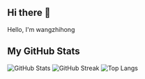 ## Hi there 👋
Hello, I'm wangzhihong

## My GitHub Stats
![GitHub Stats](https://github-readme-stats.vercel.app/api?username=wzh1994&show_icons=true&count_private=true&include_all_commits=true)
![GitHub Streak](https://streak-stats.demolab.com?user=wzh1994)
![Top Langs](https://github-readme-stats.vercel.app/api/top-langs/?username=wzh1994)
